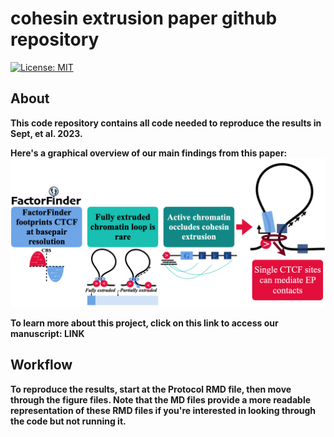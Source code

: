 # cohesin extrusion paper github repository
[![License: MIT](https://img.shields.io/badge/License-MIT-blue.svg)](https://opensource.org/licenses/MIT)

## About

**This code repository contains all code needed to reproduce the results in Sept, et al. 2023.**

**Here's a graphical overview of our main findings from this paper:**
<img width="1500" alt="image" src="https://github.com/aryeelab/cohesin_extrusion_reproducibility/blob/76671bb52ade16255807c9c43bc5b41115cff151/Figures/Graphical_Abstract.png">

**To learn more about this project, click on this link to access our manuscript: LINK**

## Workflow
**To reproduce the results, start at the Protocol RMD file, then move through the figure files. Note that the MD files provide a more readable representation of these RMD files if you're interested in looking through the code but not running it.**


